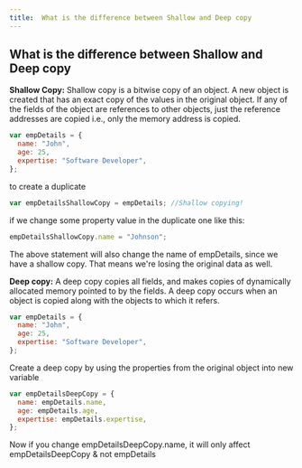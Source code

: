 ```yaml
---
title:  What is the difference between Shallow and Deep copy
---
```

## What is the difference between Shallow and Deep copy

**Shallow Copy:** Shallow copy is a bitwise copy of an object. A new object is created that has an exact copy of the values in the original object. If any of the fields of the object are references to other objects, just the reference addresses are copied i.e., only the memory address is copied.

```javascript
var empDetails = {
  name: "John",
  age: 25,
  expertise: "Software Developer",
};
```

to create a duplicate

```javascript
var empDetailsShallowCopy = empDetails; //Shallow copying!
```

if we change some property value in the duplicate one like this:

```javascript
empDetailsShallowCopy.name = "Johnson";
```

The above statement will also change the name of empDetails, since we have a shallow copy. That means we're losing the original data as well.

**Deep copy:** A deep copy copies all fields, and makes copies of dynamically allocated memory pointed to by the fields. A deep copy occurs when an object is copied along with the objects to which it refers.

```javascript
var empDetails = {
  name: "John",
  age: 25,
  expertise: "Software Developer",
};
```

Create a deep copy by using the properties from the original object into new variable

```javascript
var empDetailsDeepCopy = {
  name: empDetails.name,
  age: empDetails.age,
  expertise: empDetails.expertise,
};
```

Now if you change empDetailsDeepCopy.name, it will only affect empDetailsDeepCopy & not empDetails
